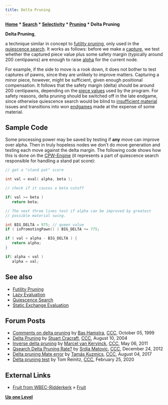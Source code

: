 ```yaml
---
title: Delta Pruning
---
```

**[Home](Home "Home") * [Search](Search "Search") * [Selectivity](Selectivity "Selectivity") * [Pruning](Pruning "Pruning") * Delta Pruning**

**Delta Pruning**,

a technique similar in concept to [futility pruning](Futility_Pruning "Futility Pruning"), only used in the [quiescence search](Quiescence_Search "Quiescence Search"). It works as follows: before we make a [capture](Captures "Captures"), we test whether the captured piece value plus some safety margin (typically around 200 centipawns) are enough to raise [alpha](Alpha "Alpha") for the current node.

For example, if the side to move is a rook down, it does not bother to test captures of pawns, since they are unlikely to improve matters. Capturing a minor piece, however, might be sufficient, given enough positional compensation. It follows that the safety margin (delta) should be around 200 centipawns, depending on the [piece values](Material "Material") used by the program. For safety reasons, delta pruning should be switched off in the late endgame, since otherwise quiescence search would be blind to [insufficient material](Material#InsufficientMaterial "Material") issues and transitions into won [endgames](Endgame "Endgame") made at the expense of some material.

## Sample Code

Some processing power may be saved by testing if **any** move can improve over alpha. Then in truly hopeless nodes we don't do move generation and testing each move against the delta margin. The following code shows how this is done on the [CPW-Engine](CPW-Engine "CPW-Engine") (it represents a part of quiescence search responsible for handling a stand pat score):

```C++
// get a "stand pat" score

int val = eval( alpha, beta );

// check if it causes a beta cutoff

if( val >= beta )
   return beta;

// The next three lines test if alpha can be improved by greatest
// possible material swing.

int BIG_DELTA = 975; // queen value
if ( isPromotingPawn() ) BIG_DELTA += 775;

if ( val < alpha - BIG_DELTA ) {
   return alpha;
}

if( alpha < val )
   alpha = val;

```

## See also

- [Futility Pruning](Futility_Pruning "Futility Pruning")
- [Lazy Evaluation](Lazy_Evaluation "Lazy Evaluation")
- [Quiescence Search](Quiescence_Search "Quiescence Search")
- [Static Exchange Evaluation](Static_Exchange_Evaluation "Static Exchange Evaluation")

## Forum Posts

- [Comments on delta pruning](https://www.stmintz.com/ccc/index.php?id=71825) by [Bas Hamstra](Bas_Hamstra "Bas Hamstra"), [CCC](CCC "CCC"), October 05, 1999
- [Delta Pruning](https://www.stmintz.com/ccc/index.php?id=381756) by [Stuart Cracraft](Stuart_Cracraft "Stuart Cracraft"), [CCC](CCC "CCC"), August 10, 2004
- [Inverse delta pruning](http://www.talkchess.com/forum/viewtopic.php?t=38997) by [Marcel van Kervinck](Marcel_van_Kervinck "Marcel van Kervinck"), [CCC](CCC "CCC"), May 06, 2011
- [Qsearch Delta Pruning Rate?](http://www.talkchess.com/forum/viewtopic.php?t=46568) by [Srdja Matovic](Srdja_Matovic "Srdja Matovic"), [CCC](CCC "CCC"), December 24, 2012
- [Delta pruning Mate error](http://www.talkchess.com/forum3/viewtopic.php?f=7&t=64803) by [Tamás Kuzmics](Tam%C3%A1s_Kuzmics "Tamás Kuzmics"), [CCC](CCC "CCC"), August 04, 2017
- [Delta pruning test](http://www.talkchess.com/forum3/viewtopic.php?f=7&t=73180) by Tom Reinitz, [CCC](CCC "CCC"), February 25, 2020

## External Links

- [Fruit from WBEC-Ridderkerk](http://wbec-ridderkerk.nl/html/details1/Fruit.html) » [Fruit](Fruit "Fruit")

**[Up one Level](Pruning "Pruning")**

